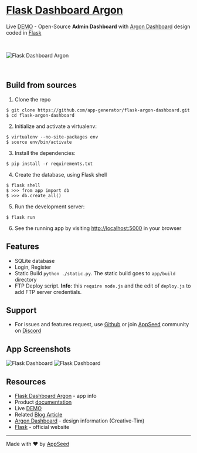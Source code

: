﻿# [Flask Dashboard Argon](https://appseed.us/admin-dashboards/flask-dashboard-argon)

Live [DEMO](https://flask-argon-dashboard.appseed.us/) - Open-Source **Admin Dashboard** with [Argon Dashboard](https://www.creative-tim.com/product/argon-dashboard) design coded in [Flask](http://flask.pocoo.org/)

<br />

![Flask Dashboard Argon](https://github.com/app-generator/flask-argon-dashboard/blob/master/screenshots/flask-argon-dashboard-intro.gif)

<br />

## Build from sources

1. Clone the repo
  ```
  $ git clone https://github.com/app-generator/flask-argon-dashboard.git
  $ cd flask-argon-dashboard
  ```

2. Initialize and activate a virtualenv:
  ```
  $ virtualenv --no-site-packages env
  $ source env/bin/activate
  ```

3. Install the dependencies:
  ```
  $ pip install -r requirements.txt
  ```

4. Create the database, using Flask shell
  ```
  $ flask shell
  $ >>> from app import db
  $ >>> db.create_all()
  ```

5. Run the development server:
  ```
  $ flask run
  ```

6. See the running app by visiting [http://localhost:5000](http://localhost:5000) in your browser

## Features

- SQLite database
- Login, Register
- Static Build `python ./static.py`. The static build goes to `app/build` directory 
- FTP Deploy script. **Info**: this `require node.js` and the edit of `deploy.js` to add FTP server credentials. 

## Support

- For issues and features request, use [Github](https://github.com/app-generator/flask-argon-dashboard/issues/new) or join [AppSeed](https://appseed.us) community on [Discord](https://discord.gg/fZC6hup)   


## App Screenshots

![Flask Dashboard](https://github.com/app-generator/flask-argon-dashboard/blob/master/screenshots/flask-argon-dashboard-login.jpg)
![Flask Dashboard](https://github.com/app-generator/flask-argon-dashboard/blob/master/screenshots/flask-argon-dashboard-profile.jpg)

## Resources

 - [Flask Dashboard Argon](https://appseed.us/admin-dashboards/flask-dashboard-argon) - app info
 - Product [documentation](https://docs.appseed.us/admin-dashboards/flask-dashboard-argon/)
 - Live [DEMO](https://flask-argon-dashboard.appseed.us/)
 - Related [Blog Article](https://blog.appseed.us/flask-dashboard-argon-zero-to-full-stack/)
 - [Argon Dashboard](https://www.creative-tim.com/product/argon-dashboard) - design information (Creative-Tim)
 - [Flask](http://flask.pocoo.org/) - official website
 
---
Made with ♥ by [AppSeed](https://appseed.us?ref=github)

